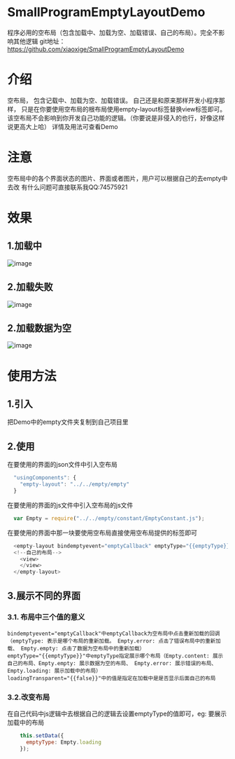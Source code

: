 # SmallProgramEmptyLayoutDemo
程序必用的空布局（包含加载中、加载为空、加载错误、自己的布局）。完全不影响其他逻辑
git地址：https://github.com/xiaoxige/SmallProgramEmptyLayoutDemo

# 介绍
  空布局， 包含记载中、加载为空、加载错误。 自己还是和原来那样开发小程序那样， 只是在你要使用空布局的根布局使用empty-layout标签替换view标签即可。该空布局不会影响到你开发自己功能的逻辑。（你要说是非侵入的也行，好像这样说更高大上哈）
  详情及用法可查看Demo
# 注意
  空布局中的各个界面状态的图片、界面或者图片，用户可以根据自己的去empty中去改
  有什么问题可直接联系我QQ:74575921
  
# 效果
## 1.加载中
  ![image](https://github.com/xiaoxige/SmallProgramEmptyLayoutDemo/raw/master/Screenshots/loading.png)
## 2.加载失败
  ![image](https://github.com/xiaoxige/SmallProgramEmptyLayoutDemo/raw/master/Screenshots/error.png)
## 2.加载数据为空
  ![image](https://github.com/xiaoxige/SmallProgramEmptyLayoutDemo/raw/master/Screenshots/empty.png)
  
# 使用方法
## 1.引入
  把Demo中的empty文件夹复制到自己项目里
## 2.使用
  在要使用的界面的json文件中引入空布局
  
```javascript
  "usingComponents": {
    "empty-layout": "../../empty/empty"
  }
```
  在要使用的界面的js文件中引入空布局的js文件
  
```javascript
  var Empty = require("../../empty/constant/EmptyConstant.js");
```
  在要使用的界面中那一块要使用空布局直接使用空布局提供的标签即可
  
```javascript
  <empty-layout bindemptyevent="emptyCallback" emptyType="{{emptyType}}" loadingTransparent="{{false}}">
  <!--自己的布局-->
    <view>
	</view>
  </empty-layout>
```
## 3.展示不同的界面
### 3.1. 布局中三个值的意义
    bindemptyevent="emptyCallback"中emptyCallback为空布局中点击重新加载的回调（emptyType: 表示是哪个布局的重新加载。 Empty.error: 点击了错误布局中的重新加载、 Empty.empty: 点击了数据为空布局中的重新加载）
	emptyType="{{emptyType}}"中emptyType指定展示哪个布局（Empty.content: 展示自己的布局、Empty.empty: 展示数据为空的布局、 Empty.error: 展示错误的布局、 Empty.loading: 展示加载中的布局）
	loadingTransparent="{{false}}"中的值是指定在加载中是是否显示后面自己的布局
### 3.2.改变布局
  在自己代码中js逻辑中去根据自己的逻辑去设置emptyType的值即可，eg: 要展示加载中的布局
	
```javascript
    this.setData({
      emptyType: Empty.loading
    });
```



  